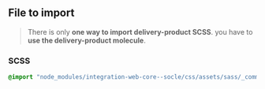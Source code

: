 ## File to import

> There is only **one way to import delivery-product SCSS**. you have to **use the delivery-product molecule**.

### SCSS

```scss
@import "node_modules/integration-web-core--socle/css/assets/sass/_common/06-molecules/_delivery-product.molecules.scss";
```
